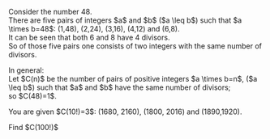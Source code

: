 <p>
Consider the number 48.<br />
There are five pairs of integers $a$ and $b$ ($a \leq b$) such that $a \times b=48$: (1,48), (2,24), (3,16), (4,12) and (6,8).<br />
It can be seen that both 6 and 8 have 4 divisors.<br />
So of those five pairs one consists of two integers with the same number of divisors.</p>
<p>
In general:<br />
Let $C(n)$ be the number of pairs of positive integers $a \times b=n$, ($a \leq b$) such that $a$ and $b$ have the same number of divisors; <br />so $C(48)=1$.
</p>
<p>
You are given $C(10!)=3$: (1680, 2160), (1800, 2016) and (1890,1920).</p><p> 
Find $C(100!)$</p>


